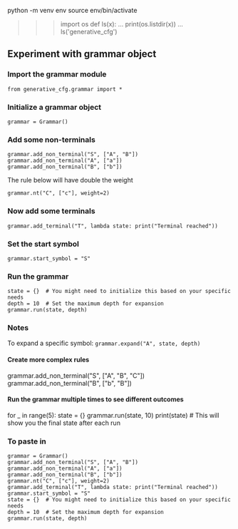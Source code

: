 python -m venv env
source env/bin/activate

>>> import os
>>> def ls(x):
...   print(os.listdir(x))
... 
>>> ls('generative_cfg')
>>> 

## Experiment with grammar object

### Import the grammar module

```
from generative_cfg.grammar import *
```

### Initialize a grammar object

```
grammar = Grammar()
```

### Add some non-terminals

```
grammar.add_non_terminal("S", ["A", "B"])
grammar.add_non_terminal("A", ["a"])
grammar.add_non_terminal("B", ["b"])
```

The rule below will have double the weight

```
grammar.nt("C", ["c"], weight=2)
```

### Now add some terminals 

```
grammar.add_terminal("T", lambda state: print("Terminal reached"))
```

### Set the start symbol

```
grammar.start_symbol = "S"
```

### Run the grammar

```
state = {}  # You might need to initialize this based on your specific needs
depth = 10  # Set the maximum depth for expansion
grammar.run(state, depth)
```

### Notes

To expand a specific symbol: `grammar.expand("A", state, depth)`

#### Create more complex rules
grammar.add_non_terminal("S", ["A", "B", "C"])
grammar.add_non_terminal("B", ["b", "B"])

#### Run the grammar multiple times to see different outcomes
for _ in range(5):
    state = {}
    grammar.run(state, 10)
    print(state)  # This will show you the final state after each run


### To paste in

```
grammar = Grammar()
grammar.add_non_terminal("S", ["A", "B"])
grammar.add_non_terminal("A", ["a"])
grammar.add_non_terminal("B", ["b"])
grammar.nt("C", ["c"], weight=2)
grammar.add_terminal("T", lambda state: print("Terminal reached"))
grammar.start_symbol = "S"
state = {}  # You might need to initialize this based on your specific needs
depth = 10  # Set the maximum depth for expansion
grammar.run(state, depth)
```



